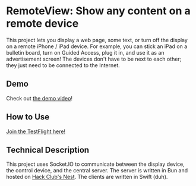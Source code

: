 # RemoteView: Show any content on a remote device

This project lets you display a web page, some text, or turn off the display on a
remote iPhone / iPad device. For example, you can stick an iPad on a bulletin board,
turn on Guided Access, plug it in, and use it as an advertisement screen! The
devices don't have to be next to each other; they just need to be connected to the
Internet.

## Demo

Check out [the demo video](./server/public/demo.mp4)!

## How to Use

[Join the TestFlight here!](https://testflight.apple.com/join/T5NtpK3d)

## Technical Description

This project uses Socket.IO to communicate between the display device, the control
device, and the central server. The server is written in Bun and hosted on
[Hack Club's Nest](https://hackclub.app). The clients are written in Swift (duh).
